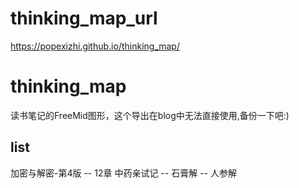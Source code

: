 # thinking_map_url
https://popexizhi.github.io/thinking_map/

# thinking_map
读书笔记的FreeMid图形，这个导出在blog中无法直接使用,备份一下吧:)

## list
 加密与解密-第4版 
    -- 12章
 中药亲试记 
    -- 石膏解
    -- 人参解
